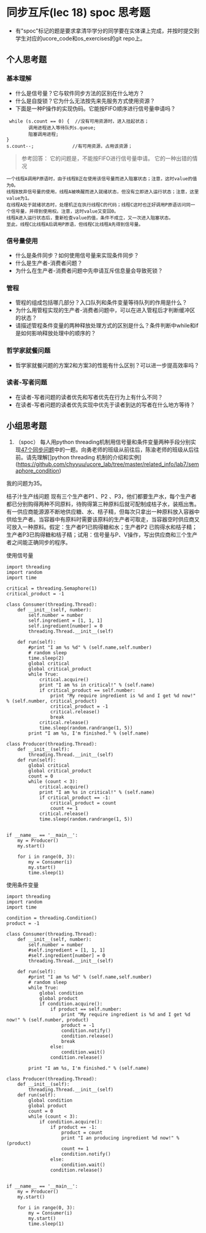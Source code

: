 # 同步互斥(lec 18) spoc 思考题


- 有"spoc"标记的题是要求拿清华学分的同学要在实体课上完成，并按时提交到学生对应的ucore_code和os_exercises的git repo上。

## 个人思考题

### 基本理解
 - 什么是信号量？它与软件同步方法的区别在什么地方？
 - 什么是自旋锁？它为什么无法按先来先服务方式使用资源？
 - 下面是一种P操作的实现伪码。它能按FIFO顺序进行信号量申请吗？
```
 while (s.count == 0) {  //没有可用资源时，进入挂起状态；
        调用进程进入等待队列s.queue;
        阻塞调用进程;
}
s.count--;              //有可用资源，占用该资源； 
```

> 参考回答： 它的问题是，不能按FIFO进行信号量申请。
> 它的一种出错的情况
```
一个线程A调用P原语时，由于线程B正在使用该信号量而进入阻塞状态；注意，这时value的值为0。
线程B放弃信号量的使用，线程A被唤醒而进入就绪状态，但没有立即进入运行状态；注意，这里value为1。
在线程A处于就绪状态时，处理机正在执行线程C的代码；线程C这时也正好调用P原语访问同一个信号量，并得到使用权。注意，这时value又变回0。
线程A进入运行状态后，重新检查value的值，条件不成立，又一次进入阻塞状态。
至此，线程C比线程A后调用P原语，但线程C比线程A先得到信号量。
```

### 信号量使用

 - 什么是条件同步？如何使用信号量来实现条件同步？
 - 什么是生产者-消费者问题？
 - 为什么在生产者-消费者问题中先申请互斥信息量会导致死锁？

### 管程

 - 管程的组成包括哪几部分？入口队列和条件变量等待队列的作用是什么？
 - 为什么用管程实现的生产者-消费者问题中，可以在进入管程后才判断缓冲区的状态？
 - 请描述管程条件变量的两种释放处理方式的区别是什么？条件判断中while和if是如何影响释放处理中的顺序的？

### 哲学家就餐问题

 - 哲学家就餐问题的方案2和方案3的性能有什么区别？可以进一步提高效率吗？

### 读者-写者问题

 - 在读者-写者问题的读者优先和写者优先在行为上有什么不同？
 - 在读者-写者问题的读者优先实现中优先于读者到达的写者在什么地方等待？
 
## 小组思考题

1. （spoc） 每人用python threading机制用信号量和条件变量两种手段分别实现[47个同步问题](07-2-spoc-pv-problems.md)中的一题。向勇老师的班级从前往后，陈渝老师的班级从后往前。请先理解[]python threading 机制的介绍和实例](https://github.com/chyyuu/ucore_lab/tree/master/related_info/lab7/semaphore_condition)

我的问题为35。

桔子汁生产线问题 现有三个生产者P1 、P2 、P3，他们都要生产水，每个生产者都已分别购得两种不同原料，待购得第三种原料后就可配制成桔子水，装瓶出售。有一供应商能源源不断地供应糖、水、桔子精，但每次只拿出一种原料放入容器中供给生产者。当容器中有原料时需要该原料的生产者可取走，当容器空时供应商又可放入一种原料。假定：生产者P1已购得糖和水；生产者P2 已购得水和桔子精；生产者P3已购得糖和桔子精；试用：信号量与P、V操作，写出供应商和三个生产者之间能正确同步的程序。

使用信号量
```
import threading
import random
import time

critical = threading.Semaphore(1)
critical_product = -1

class Consumer(threading.Thread):
    def __init__(self, number):
        self.number = number
        self.ingredient = [1, 1, 1]
        self.ingredient[number] = 0
        threading.Thread.__init__(self)

    def run(self):
        #print "I am %s %d" % (self.name,self.number)
        # random sleep
        time.sleep(2)
        global critical
        global critical_product
        while True:
            critical.acquire()
            print "I am %s in critical!" % (self.name)
            if critical_product == self.number:
                print "My require ingredient is %d and I get %d now!" % (self.number, critical_product)
                critical_product = -1
                critical.release()
                break
            critical.release()
            time.sleep(random.randrange(1, 5))
        print "I am %s, I'm finished." % (self.name)

class Producer(threading.Thread):
    def __init__(self):
        threading.Thread.__init__(self)
    def run(self):
        global critical
        global critical_product
        count = 0
        while (count < 3):
            critical.acquire()
            print "I am %s in critical!" % (self.name)
            if critical_product == -1:
                critical_product = count
                count += 1
            critical.release()
            time.sleep(random.randrange(1, 5))


if __name__ == '__main__':
    my = Producer()
    my.start()

    for i in range(0, 3):
        my = Consumer(i)
        my.start()
        time.sleep(1)
```
使用条件变量
```
import threading
import random
import time

condition = threading.Condition()
product = -1

class Consumer(threading.Thread):
    def __init__(self, number):
        self.number = number
        #self.ingredient = [1, 1, 1]
        #self.ingredient[number] = 0
        threading.Thread.__init__(self)

    def run(self):
        #print "I am %s %d" % (self.name,self.number)
        # random sleep
        while True:
            global condition
            global product
            if condition.acquire():
                if product == self.number:
                    print "My require ingredient is %d and I get %d now!" % (self.number, product)
                    product = -1
                    condition.notify()
                    condition.release()
                    break
                else:
                    condition.wait()
                condition.release()
        
        print "I am %s, I'm finished." % (self.name)

class Producer(threading.Thread):
    def __init__(self):
        threading.Thread.__init__(self)
    def run(self):
        global condition
        global product
        count = 0
        while (count < 3):
            if condition.acquire():
                if product == -1:
                    product = count
                    print "I an producing ingredient %d now!" % (product)
                    count += 1
                    condition.notify()
                else:
                    condition.wait()
                condition.release()


if __name__ == '__main__':
    my = Producer()
    my.start()

    for i in range(0, 3):
        my = Consumer(i)
        my.start()
        time.sleep(1)
```

